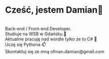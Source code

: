 <h1>Cześć, jestem Damian👋 </h1><br/>
Back-end / Front-end Developer.<br/>
Studiuje na WSB w Gdańsku.🔭<br/>
Aktualnie pracuję nad wordle tylko ze to C# 🌱 <br/>
Uczę się Pythona 📫 <br/>
Skontaktuj się ze mną ofman.damian@gmail.com<br/>
<!---
Harddoc/Harddoc is a ✨ special ✨ repository because its `README.md` (this file) appears on your GitHub profile.
You can click the Preview link to take a look at your changes.
--->
